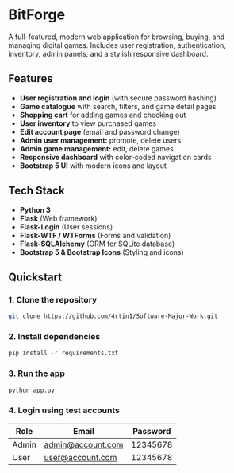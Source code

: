 # BitForge

A full-featured, modern web application for browsing, buying, and managing digital games. Includes user registration, authentication, inventory, admin panels, and a stylish responsive dashboard.

## Features

- **User registration and login** (with secure password hashing)
- **Game catalogue** with search, filters, and game detail pages
- **Shopping cart** for adding games and checking out
- **User inventory** to view purchased games
- **Edit account page** (email and password change)
- **Admin user management:** promote, delete users
- **Admin game management:** edit, delete games
- **Responsive dashboard** with color-coded navigation cards
- **Bootstrap 5 UI** with modern icons and layout

## Tech Stack

- **Python 3**
- **Flask** (Web framework)
- **Flask-Login** (User sessions)
- **Flask-WTF / WTForms** (Forms and validation)
- **Flask-SQLAlchemy** (ORM for SQLite database)
- **Bootstrap 5 & Bootstrap Icons** (Styling and icons)

## Quickstart

### 1. Clone the repository

```bash
git clone https://github.com/4rtin1/Software-Major-Work.git
```

### 2. Install dependencies

```bash
pip install -r requirements.txt
```
### 3. Run the app

```bash
python app.py
```
### 4. Login using test accounts

| Role   | Email                      | Password   |
|--------|----------------------------|------------|
| Admin  | admin@account.com          | 12345678   |
| User   | user@account.com           | 12345678   |

